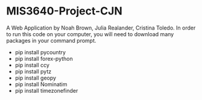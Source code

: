 # MIS3640-Project-CJN
A Web Application by Noah Brown, Julia Realander, Cristina Toledo.
In order to run this code on your computer, you will need to download many packages in your command prompt. 
* pip install pycountry
* pip install forex-python
* pip install ccy
* pip install pytz
* pip install geopy
* pip install Nominatim
* pip install timezonefinder
